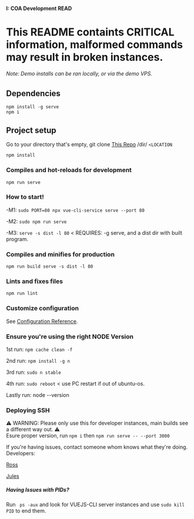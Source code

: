 
#### I: COA Development READ


# This README containts CRITICAL information, malformed commands may result in broken instances.
###### Note: Demo installs can be ran locally, or via the demo VPS.


## Dependencies

``
npm install -g serve
``
<br/>
``
npm i
``
## Project setup
Go to your directory that's empty, git clone [This Repo](https://github.com/Indiana-Crossroads-Of-America/indiana-crossroads-of-america.git) /dir/  ``<LOCATION``

  ``
npm install
``

### Compiles and hot-reloads for development

``
npm run serve
``

### How to start!

-M1: ``sudo PORT=80 npx vue-cli-service serve --port 80``

-M2: ``sudo npm run serve``

-M3: ``serve -s dist -l 80`` < REQUIRES: -g serve, and a dist dir with built program.

### Compiles and minifies for production

``
npm run build
serve -s dist -l 80
``

### Lints and fixes files

``
npm run lint
``

### Customize configuration

See [Configuration Reference](https://cli.vuejs.org/config/).

### Ensure you're using the right NODE Version
1st run: ``npm cache clean -f``

2nd run: ``npm install -g n``

3rd run: ``sudo n stable``

4th run: ``sudo reboot`` < use PC restart if out of ubuntu-os.

Lastly run: node --version


### Deploying SSH 
⚠ WARNING: Please only use this for developer instances, main builds see a different way out. ⚠
<br />
Esure proper version, run ``npm i`` then ``npm run serve -- --port 3000``

If you're having issues, contact someone whom knows what they're doing.
Developers:

[Ross](ross@indianacrossroadsofamerica.com)

[Jules](julesbehere@indianacrossroadsofamerica.com)


##### Having Issues with PIDs?
Run `` ps -aux`` and look for VUEJS-CLI server instances and use  ``sudo kill PID`` to end them.
